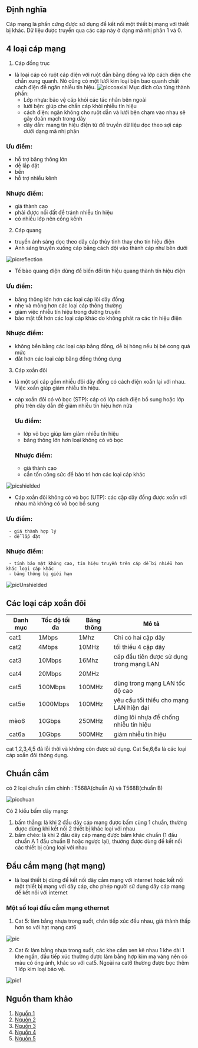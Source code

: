 ## Định nghĩa
Cáp mạng là phần cứng được sử dụng để kết nối một thiết bị mạng với thiết bị khác. Dữ liệu được truyền qua các cáp này ở dạng mã nhị phân 1 và 0.
## 4 loại cáp mạng
1. Cáp đồng trục
+ là loại cáp có ruột cáp điện với ruột dẫn bằng đồng và lớp cách điện che chắn xung quanh. Nó cũng có một lưới kim loại bện bao quanh chất cách điện để ngăn nhiễu tín hiệu.
![piccoaxial](./images/coaxial.png)
Mục đích của từng thành phần:
     + Lớp nhựa: bảo vệ cáp khỏi các tác nhân bên ngoài
     + lưới bện: giúp che chắn cáp khỏi nhiễu tín hiệu
     + cách điện: ngăn không cho ruột dẫn và lưới bện chạm vào nhau sẽ gây đoản mạch trong dây
     + dây dẫn: mang tín hiệu điện từ để truyền dữ liệu dọc theo sợi cáp dưới dạng mã nhị phân

### Ưu điểm:
- hỗ trợ băng thông lớn
- dễ lắp đặt
- bền 
- hỗ trợ nhiều kênh
### Nhược điểm:
- giá thành cao
- phải được nối đất để tránh nhiễu tín hiệu
- có nhiều lớp nên cồng kềnh
2. Cáp quang
+ truyền ánh sáng dọc theo dây cáp thủy tinh thay cho tín hiệu điện
+ Ánh sáng truyền xuống cáp bằng cách dội vào thành cáp như bên dưới

![picreflection](./images/internalreflection.png)

+ Tế bào quang điện dùng để biến đổi tín hiệu quang thành tín hiệu điện

### Ưu điểm:
- băng thông lớn hơn các loại cáp lõi dây đồng
- nhẹ và mỏng hơn các loại cáp thông thường
- giảm việc nhiễu tín hiệu trong đường truyền
- bảo mật tốt hơn các loại cáp khác do không phát ra các tín hiệu điện

### Nhược điểm:
- không bền bằng các loại cáp bằng đồng, dễ bị hỏng nếu bị bẻ cong quá mức
- đắt hơn các loại cáp bằng đồng thông dụng

3. Cáp xoắn đôi
- là một sợi cáp gồm nhiều đôi dây đồng có cách điện xoắn lại với nhau. Việc xoắn giúp giảm nhiễu tín hiệu.
 + cáp xoắn đôi có vỏ bọc (STP): cáp có lớp cách điện bổ sung hoặc lớp phủ trên dây dẫn để giảm nhiễu tín hiệu hơn nữa
     ### Ưu điểm:
     - lớp vỏ bọc giúp làm giảm nhiễu tín hiệu 
     - băng thông lớn hơn loại không có vỏ bọc
     ### Nhược điểm:
     - giá thành cao
     - cần tốn công sức để bảo trì hơn các loại cáp khác

![picshielded](./images/shielded.png)

 + Cáp xoắn đôi không có vỏ bọc (UTP): các cặp dây đồng được xoắn với nhau mà không có vỏ bọc bổ sung
     
### Ưu điểm:
     - giá thành hợp lý
     - dễ lắp đặt
### Nhược điểm:
     - tính bảo mật không cao, tín hiệu truyền trên cáp dễ bị nhiễu hơn khác loại cáp khác
     - băng thông bị giới hạn
    

![picUnshielded](./images/unshielded.png)

## Các loại cáp xoắn đôi

|Danh mục|Tốc độ tối đa|Băng thông|Mô tả|
|----|----|----|----|
|cat1|1Mbps|1Mhz|Chỉ có hai cặp dây|
|cat2|4Mbps|10MHz|tối thiểu 4 cặp dây|
|cat3|10Mbps|16Mhz| cáp đầu tiên được sử dụng trong mạng LAN|
|cat4|20Mbps|20MHz| |
|cat5|100Mbps|100MHz| dùng trong mạng LAN tốc độ cao|
|cat5e|1000Mbps|100MHz| yêu cầu tối thiểu cho mạng LAN hiện đại|
|mèo6| 10Gbps|250MHz| dùng lõi nhựa để chống nhiễu tín hiệu |
|cat6a|10Gbps|500MHz|giảm nhiễu tín hiệu|

cat 1,2,3,4,5 đã lỗi thời và không còn được sử dụng. Cat 5e,6,6a là các loại cáp xoắn đôi thông dụng.
## Chuẩn cắm
có 2 loại chuẩn cắm chính : T568A(chuẩn A) và T568B(chuẩn B)

![picchuan](./images/chuancam.png)

Có 2 kiểu bấm dây mạng:
1. bấm thẳng: là khi 2 đầu dây cáp mạng được bấm cùng 1 chuẩn, thường được dùng khi kết nối 2 thiết bị khác loại với nhau
2. bấm chéo: là khi 2 đầu dây cáp mạng được bấm khác chuẩn (1 đầu chuẩn A 1 đầu chuẩn B hoặc ngược lại), thường được dùng để kết nối các thiết bị cùng loại với nhau

## Đầu cắm mạng (hạt mạng)
- là loại thiết bị dùng để kết nối dây cắm mạng với internet hoặc kết nối một thiết bị mạng với dây cáp, cho phép người sử dụng dây cáp mạng để kết nối với internet
### Một số loại đầu cắm mạng ethernet
1. Cat 5: làm bằng nhựa trong suốt, chân tiếp xúc đều nhau, giá thành thấp hơn so với hạt mạng cat6

![pic](./images/catfive.png)

2. Cat 6: làm bằng nhựa trong suốt, các khe cắm xen kẽ nhau 1 khe dài 1 khe ngắn, đầu tiếp xúc thường được làm bằng hợp kim mạ vàng nên có màu có óng ánh, khác so với cat5. Ngoài ra cat6 thường được bọc thêm 1 lớp kim loại bảo vệ. 

![pic1](./images/catsix.png)




## Nguồn tham khảo
1. [Nguồn 1](https://www.geeksforgeeks.org/twisted-pair-cable/)
2. [Nguồn 2](https://www.computernetworkingnotes.com/networking-tutorials/network-cable-types-and-specifications.html)
3. [Nguồn 3](https://quantrimang.com/cong-nghe/huong-dan-cach-bam-day-mang-116835)
4. [Nguồn 4](https://daymang.com/3218/cach-bam-day-mang-nhanh-va-chuan.html)
5. [Nguồn 5](https://catthanh.com/hat-mang-cat5hat-mang-cat6-khac-nhau-nhung-gi/)


